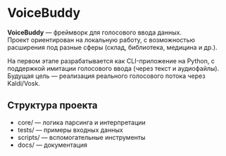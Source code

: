 # VoiceBuddy

**VoiceBuddy** — фреймворк для голосового ввода данных.  
Проект ориентирован на локальную работу, с возможностью расширения под разные сферы (склад, библиотека, медицина и др.).

На первом этапе разрабатывается как CLI-приложение на Python, с поддержкой имитации голосового ввода (через текст и аудиофайлы).  
Будущая цель — реализация реального голосового потока через Kaldi/Vosk.

## Структура проекта

- core/ — логика парсинга и интерпретации
- tests/ — примеры входных данных
- scripts/ — вспомогательные инструменты
- docs/ — документация
